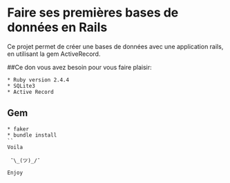 # Faire ses premières bases de données en Rails

Ce projet permet de créer une bases de données avec une application rails, en utilisant la gem ActiveRecord.

##Ce don vous avez besoin pour vous faire plaisir:
```
* Ruby version 2.4.4
* SQLite3
* Active Record
```
## Gem
```
* faker
* bundle install
``
Voila

 ¯\_(ツ)_/¯

Enjoy
